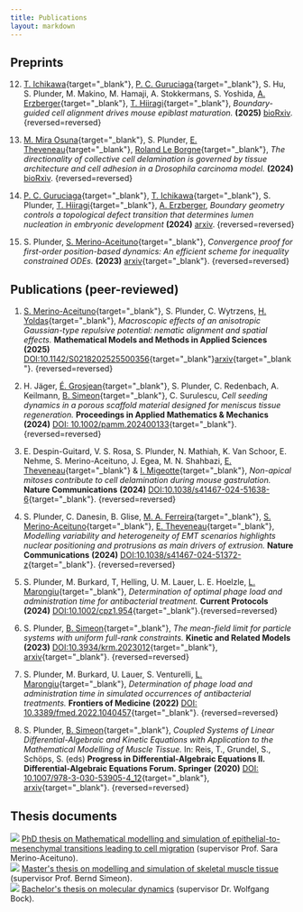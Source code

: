 ```yaml
---
title: Publications
layout: markdown 
---
```





## Preprints

12. [T. Ichikawa](https://ashbi.kyoto-u.ac.jp/member/takafumi-ichikawa/){target="_blank"}, [P. C. Guruciaga](https://sites.google.com/view/pamelaguruciaga/home){target="_blank"}, S. Hu, S. Plunder, M. Makino, M. Hamaji, A. Stokkermans, S. Yoshida, [A. Erzberger](https://www.embl.org/people/person/anna-erzberger/){target="_blank"}, [T. Hiiragi](https://ashbi.kyoto-u.ac.jp/research-group/hiiragi-group/){target="_blank"}, _Boundary-guided cell alignment drives mouse epiblast maturation._ **(2025)** [bioRxiv](https://doi.org/10.1101/2025.04.28.650859).
{reversed=reversed}

11. [M. Mira Osuna](https://sbcf.fr/en/member/marta-mira-osuna/){target="_blank"}, S. Plunder, [E. Theveneau](https://cbi-toulouse.fr/eng/equipe-theveneau){target="_blank"}, [Roland Le Borgne](https://igdr.univ-rennes.fr/en/roland-le-borgne){target="_blank"}, _The directionality of collective cell delamination is governed by tissue architecture and cell adhesion in a Drosophila carcinoma model._ **(2024)** [bioRxiv](https://www.biorxiv.org/content/10.1101/2024.10.08.617152v1).
{reversed=reversed}

9. [P. C. Guruciaga](https://sites.google.com/view/pamelaguruciaga/home){target="_blank"}, [T. Ichikawa](https://ashbi.kyoto-u.ac.jp/member/takafumi-ichikawa/){target="_blank"}, S. Plunder, [T. Hiiragi](https://ashbi.kyoto-u.ac.jp/research-group/hiiragi-group/){target="_blank"}, [A. Erzberger](https://www.embl.org/people/person/anna-erzberger/), _Boundary geometry controls a topological defect transition that determines lumen nucleation in embryonic development_ **(2024)**
[arxiv](https://arxiv.org/abs/2403.08710).
{reversed=reversed}

8. S. Plunder, [S. Merino-Aceituno](https://sites.google.com/view/saramerinoaceituno){target="_blank"}, _Convergence proof for first-order position-based dynamics: An efficient scheme for inequality constrained ODEs._ **(2023)** [arxiv](https://arxiv.org/abs/2310.01215){target="_blank"}.
{reversed=reversed}

## Publications (peer-reviewed)

1. [S. Merino-Aceituno](https://sites.google.com/view/saramerinoaceituno){target="_blank"}, S. Plunder, C. Wytrzens, [H. Yoldaş](https://sites.google.com/view/havvayoldas/home){target="_blank"}, _Macroscopic effects of an anisotropic Gaussian-type repulsive potential: nematic alignment and spatial effects._ **Mathematical Models and Methods in Applied Sciences** **(2025)** [DOI:10.1142/S0218202525500356](https://doi.org/10.1142/S0218202525500356){target="_blank"}[arxiv](http://arxiv.org/abs/2410.06740){target="_blank"}.
{reversed=reversed}

2. H. Jäger, [É. Grosjean](https://grosjean1.github.io/){target="_blank"}, S. Plunder, C. Redenbach, A. Keilmann, [B. Simeon](https://www.mathematik.uni-kl.de/en/das/people/head/simeon){target="_blank"}, C. Surulescu, _Cell seeding dynamics in a porous scaffold material designed for meniscus tissue regeneration._ **Proceedings in Applied Mathematics & Mechanics** **(2024)** [DOI: 10.1002/pamm.202400133](http://doi.org/10.1002/pamm.202400133){target="_blank"}.
{reversed=reversed}

2. E. Despin-Guitard, V. S. Rosa, S. Plunder, N. Mathiah, K. Van Schoor, E. Nehme, S. Merino-Aceituno, J. Egea, M. N. Shahbazi, [E. Theveneau](https://cbi-toulouse.fr/eng/equipe-theveneau){target="_blank"} & [I. Migeotte](https://iribhm.org/isabelle-migeotte/){target="_blank"}, _Non-apical mitoses contribute to cell delamination during mouse gastrulation._ **Nature Communications** **(2024)** [DOI:10.1038/s41467-024-51638-6](https://doi.org/10.1038/s41467-024-51638-6){target="_blank"}.
{reversed=reversed}

2. S. Plunder, C. Danesin, B. Glise, [M. A. Ferreira](https://marinaaferreira.com/){target="_blank"}, [S. Merino-Aceituno](https://sites.google.com/view/saramerinoaceituno){target="_blank"}, [E. Theveneau](https://cbi-toulouse.fr/eng/equipe-theveneau){target="_blank"}, _Modelling variability and heterogeneity of EMT scenarios highlights nuclear positioning and protrusions as main drivers of extrusion._ **Nature Communications** **(2024)** [DOI:10.1038/s41467-024-51372-z](https://doi.org/10.1038/s41467-024-51372-z){target="_blank"}.
{reversed=reversed}

2. S. Plunder, M. Burkard, T, Helling, U. M. Lauer, L. E. Hoelzle, [L. Marongiu](https://nutritionalbiochemistry.uni-hohenheim.de/en/luigi-marongiu-en){target="_blank"}, _Determination of optimal phage load and administration time for antibacterial treatment._ **Current Protocols** **(2024)** [DOI:10.1002/cpz1.954](https://doi.org/10.1002/cpz1.954){target="_blank"}.{reversed=reversed}

2. S. Plunder, [B. Simeon](https://www.mathematik.uni-kl.de/en/das/people/head/simeon){target="_blank"}, _The mean-field limit for particle systems with uniform full-rank constraints._ **Kinetic and Related Models** **(2023)** [DOI:10.3934/krm.2023012](https://www.aimsciences.org/article/doi/10.3934/krm.2023012){target="_blank"}, [arxiv](https://arxiv.org/abs/2203.07249){target="_blank"}.
{reversed=reversed}

2. S. Plunder, M. Burkard, U. Lauer, S. Venturelli, [L. Marongiu](https://nutritionalbiochemistry.uni-hohenheim.de/en/luigi-marongiu-en){target="_blank"}, _Determination of phage load and administration time in simulated occurrences of antibacterial treatments._ **Frontiers of Medicine** **(2022)** [DOI: 10.3389/fmed.2022.1040457](https://doi.org/10.3389/fmed.2022.1040457){target="_blank"}.
{reversed=reversed}

2. S. Plunder, [B. Simeon](https://www.mathematik.uni-kl.de/en/das/people/head/simeon){target="_blank"}, _Coupled Systems of Linear Differential-Algebraic and Kinetic Equations with Application to the Mathematical Modelling of Muscle Tissue._
In: Reis, T., Grundel, S., Schöps, S. (eds) **Progress in Differential-Algebraic Equations II. Differential-Algebraic Equations Forum. Springer** **(2020)** [DOI: 10.1007/978-3-030-53905-4_12](https://doi.org/10.1007/978-3-030-53905-4_12){target="_blank"}, [arxiv](https://arxiv.org/abs/1911.05468){target="_blank"}.
{reversed=reversed}


## Thesis documents

<div class="md:grid md:grid-cols-2 gap-4 md:flex-none flex flex-col-reverse md:max-w-none max-w-xs mx-auto">

<div onclick="location.href='/steffen.plunder/assets/thesis/plunder_phd_thesis.pdf'" class="cursor-pointer drop-shadow-xl">
<img src="{{ 'imgs/phd_thesis_preview.png' | url }}">
<a href="{{ '/assets/thesis/plunder_phd_thesis.pdf'| url }}">PhD thesis on Mathematical modelling and simulation of
epithelial-to-mesenchymal transitions leading to cell migration</a> (supervisor Prof. Sara Merino-Aceituno). 
</div>

<div onclick="location.href='/steffen.plunder/assets/thesis/plunder_masters_thesis.pdf'" class="cursor-pointer drop-shadow-xl">
<img src="{{ 'imgs/master_thesis_preview.png' | url }}">
<a href="{{ '/assets/thesis/plunder_masters_thesis.pdf'| url }}">Master's thesis on modelling and simulation of skeletal muscle tissue</a> (supervisor Prof. Bernd Simeon). 
</div>

<div onclick="location.href='/steffen.plunder/assets/thesis/plunder_bachelor_thesis.pdf'" class="cursor-pointer drop-shadow-xl">
<img src="{{ 'imgs/bachelor_thesis_preview.png' | url }}">
<a href="{{ '/assets/thesis/plunder_bachelor_thesis.pdf'| url }}">Bachelor's thesis on molecular dynamics</a> (supervisor Dr. Wolfgang Bock).
</div>


</div>
